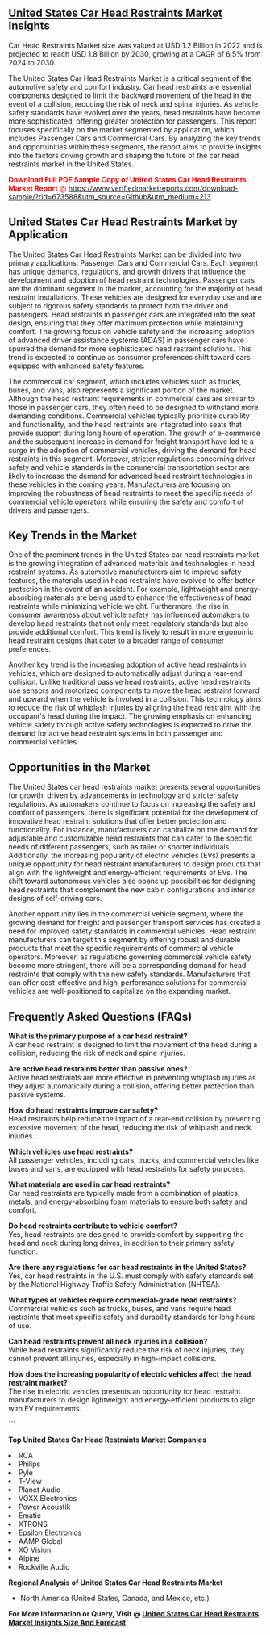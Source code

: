 <h2><a href="https://www.verifiedmarketreports.com/download-sample/?rid=673588&amp;utm_source=Github&amp;utm_medium=213" target="_blank">United States Car Head Restraints Market</a> Insights</h2><p>Car Head Restraints Market size was valued at USD 1.2 Billion in 2022 and is projected to reach USD 1.8 Billion by 2030, growing at a CAGR of 6.5% from 2024 to 2030.</p><p><p>The United States Car Head Restraints Market is a critical segment of the automotive safety and comfort industry. Car head restraints are essential components designed to limit the backward movement of the head in the event of a collision, reducing the risk of neck and spinal injuries. As vehicle safety standards have evolved over the years, head restraints have become more sophisticated, offering greater protection for passengers. This report focuses specifically on the market segmented by application, which includes Passenger Cars and Commercial Cars. By analyzing the key trends and opportunities within these segments, the report aims to provide insights into the factors driving growth and shaping the future of the car head restraints market in the United States.<p><span class=""><span style="color: #ff0000;"><strong>Download Full PDF Sample Copy of United States Car Head Restraints Market Report</strong> @ </span><a href="https://www.verifiedmarketreports.com/download-sample/?rid=673588&amp;utm_source=Github&amp;utm_medium=213" target="_blank">https://www.verifiedmarketreports.com/download-sample/?rid=673588&amp;utm_source=Github&amp;utm_medium=213</a></span></p></p><h2>United States Car Head Restraints Market by Application</h2><p>The United States Car Head Restraints Market can be divided into two primary applications: Passenger Cars and Commercial Cars. Each segment has unique demands, regulations, and growth drivers that influence the development and adoption of head restraint technologies. Passenger cars are the dominant segment in the market, accounting for the majority of head restraint installations. These vehicles are designed for everyday use and are subject to rigorous safety standards to protect both the driver and passengers. Head restraints in passenger cars are integrated into the seat design, ensuring that they offer maximum protection while maintaining comfort. The growing focus on vehicle safety and the increasing adoption of advanced driver assistance systems (ADAS) in passenger cars have spurred the demand for more sophisticated head restraint solutions. This trend is expected to continue as consumer preferences shift toward cars equipped with enhanced safety features.<p>The commercial car segment, which includes vehicles such as trucks, buses, and vans, also represents a significant portion of the market. Although the head restraint requirements in commercial cars are similar to those in passenger cars, they often need to be designed to withstand more demanding conditions. Commercial vehicles typically prioritize durability and functionality, and the head restraints are integrated into seats that provide support during long hours of operation. The growth of e-commerce and the subsequent increase in demand for freight transport have led to a surge in the adoption of commercial vehicles, driving the demand for head restraints in this segment. Moreover, stricter regulations concerning driver safety and vehicle standards in the commercial transportation sector are likely to increase the demand for advanced head restraint technologies in these vehicles in the coming years. Manufacturers are focusing on improving the robustness of head restraints to meet the specific needs of commercial vehicle operators while ensuring the safety and comfort of drivers and passengers.<h2>Key Trends in the Market</h2><p>One of the prominent trends in the United States car head restraints market is the growing integration of advanced materials and technologies in head restraint systems. As automotive manufacturers aim to improve safety features, the materials used in head restraints have evolved to offer better protection in the event of an accident. For example, lightweight and energy-absorbing materials are being used to enhance the effectiveness of head restraints while minimizing vehicle weight. Furthermore, the rise in consumer awareness about vehicle safety has influenced automakers to develop head restraints that not only meet regulatory standards but also provide additional comfort. This trend is likely to result in more ergonomic head restraint designs that cater to a broader range of consumer preferences.<p>Another key trend is the increasing adoption of active head restraints in vehicles, which are designed to automatically adjust during a rear-end collision. Unlike traditional passive head restraints, active head restraints use sensors and motorized components to move the head restraint forward and upward when the vehicle is involved in a collision. This technology aims to reduce the risk of whiplash injuries by aligning the head restraint with the occupant's head during the impact. The growing emphasis on enhancing vehicle safety through active safety technologies is expected to drive the demand for active head restraint systems in both passenger and commercial vehicles.<h2>Opportunities in the Market</h2><p>The United States car head restraints market presents several opportunities for growth, driven by advancements in technology and stricter safety regulations. As automakers continue to focus on increasing the safety and comfort of passengers, there is significant potential for the development of innovative head restraint solutions that offer better protection and functionality. For instance, manufacturers can capitalize on the demand for adjustable and customizable head restraints that can cater to the specific needs of different passengers, such as taller or shorter individuals. Additionally, the increasing popularity of electric vehicles (EVs) presents a unique opportunity for head restraint manufacturers to design products that align with the lightweight and energy-efficient requirements of EVs. The shift toward autonomous vehicles also opens up possibilities for designing head restraints that complement the new cabin configurations and interior designs of self-driving cars.<p>Another opportunity lies in the commercial vehicle segment, where the growing demand for freight and passenger transport services has created a need for improved safety standards in commercial vehicles. Head restraint manufacturers can target this segment by offering robust and durable products that meet the specific requirements of commercial vehicle operators. Moreover, as regulations governing commercial vehicle safety become more stringent, there will be a corresponding demand for head restraints that comply with the new safety standards. Manufacturers that can offer cost-effective and high-performance solutions for commercial vehicles are well-positioned to capitalize on the expanding market.<h2>Frequently Asked Questions (FAQs)</h2><p><strong>What is the primary purpose of a car head restraint?</strong><br> A car head restraint is designed to limit the movement of the head during a collision, reducing the risk of neck and spine injuries.</p><p><strong>Are active head restraints better than passive ones?</strong><br> Active head restraints are more effective in preventing whiplash injuries as they adjust automatically during a collision, offering better protection than passive systems.</p><p><strong>How do head restraints improve car safety?</strong><br> Head restraints help reduce the impact of a rear-end collision by preventing excessive movement of the head, reducing the risk of whiplash and neck injuries.</p><p><strong>Which vehicles use head restraints?</strong><br> All passenger vehicles, including cars, trucks, and commercial vehicles like buses and vans, are equipped with head restraints for safety purposes.</p><p><strong>What materials are used in car head restraints?</strong><br> Car head restraints are typically made from a combination of plastics, metals, and energy-absorbing foam materials to ensure both safety and comfort.</p><p><strong>Do head restraints contribute to vehicle comfort?</strong><br> Yes, head restraints are designed to provide comfort by supporting the head and neck during long drives, in addition to their primary safety function.</p><p><strong>Are there any regulations for car head restraints in the United States?</strong><br> Yes, car head restraints in the U.S. must comply with safety standards set by the National Highway Traffic Safety Administration (NHTSA).</p><p><strong>What types of vehicles require commercial-grade head restraints?</strong><br> Commercial vehicles such as trucks, buses, and vans require head restraints that meet specific safety and durability standards for long hours of use.</p><p><strong>Can head restraints prevent all neck injuries in a collision?</strong><br> While head restraints significantly reduce the risk of neck injuries, they cannot prevent all injuries, especially in high-impact collisions.</p><p><strong>How does the increasing popularity of electric vehicles affect the head restraint market?</strong><br> The rise in electric vehicles presents an opportunity for head restraint manufacturers to design lightweight and energy-efficient products to align with EV requirements.</p>```</p><p><strong>Top United States Car Head Restraints Market Companies</strong></p><div data-test-id=""><p><li>RCA</li><li> Philips</li><li> Pyle</li><li> T-View</li><li> Planet Audio</li><li> VOXX Electronics</li><li> Power Acoustik</li><li> Ematic</li><li> XTRONS</li><li> Epsilon Electronics</li><li> AAMP Global</li><li> XO Vision</li><li> Alpine</li><li> Rockville Audio</li></p><div><strong>Regional Analysis of&nbsp;United States Car Head Restraints Market</strong></div><ul><li dir="ltr"><p dir="ltr">North America&nbsp;(United States, Canada, and Mexico, etc.)</p></li></ul><p><strong>For More Information or Query, Visit @&nbsp;</strong><strong><a href="https://www.verifiedmarketreports.com/product/car-head-restraints-market/?utm_source=Github&amp;utm_medium=213" target="_blank">United States Car Head Restraints Market Insights Size And Forecast</a></strong></p></div>

